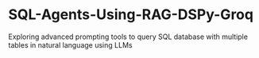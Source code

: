 # SQL-Agents-Using-RAG-DSPy-Groq
Exploring advanced prompting tools to query SQL database with multiple tables in natural language using LLMs
